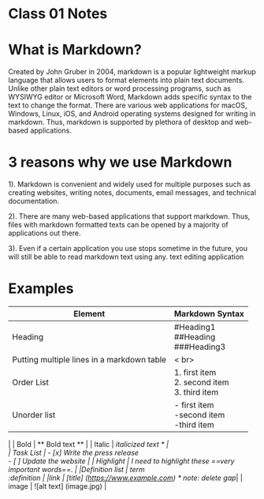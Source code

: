 # Class 01 Notes

# What is Markdown?
Created by John Gruber in 2004, markdown is a popular lightweight markup language that allows users to format elements into plain text documents. Unlike other plain text editors or word processing programs, such as WYSIWYG editor or Microsoft Word, Markdown adds specific syntax to the text to change the format. There are various web applications for macOS, Windows, Linux, iOS, and Android operating systems designed for writing in markdown. Thus, markdown is supported by plethora of desktop and web-based applications.

# 3 reasons why we use Markdown
1). Markdown is convenient and widely used for multiple purposes such as creating websites, writing notes, documents, email messages, and technical documentation. 

2). There are many web-based applications that support markdown. Thus, files with markdown formatted texts can be opened by a majority of applications out there.

3). Even if a certain application you use stops sometime in the future, you will still be able to read markdown text using any. text editing application


# Examples

| Element | Markdown Syntax 
|-------- | -------- |
| Heading | #Heading1 <br>  ##Heading <br> ###Heading3 |
| Putting multiple lines in a markdown table | < br> |
|Order List | 1. first item <br> 2. second item <br> 3. third item |
|Unorder list | - first item <br> -second item <br> -third item |
| 
| Bold | ** Bold text ** | 
| Italic | *italicized text * | <br>
| Task List | - [x] Write the press release<br> - [ ] Update the website |
| Highlight | I need to highlight these ==very important words==. |
|Definition list | term <br>:definition |
|link | 	[title] (https://www.example.com) * note: delete gap*|
| image | ![alt text] (image.jpg) |
